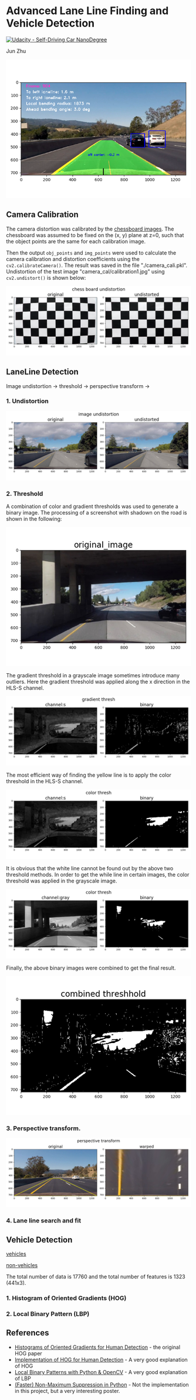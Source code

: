 # Advanced Lane Line Finding and Vehicle Detection

[![Udacity - Self-Driving Car NanoDegree](https://s3.amazonaws.com/udacity-sdc/github/shield-carnd.svg)](http://www.udacity.com/drive)

Jun Zhu

![alt text](highlight-1.png)


## Camera Calibration

The camera distortion was calibrated by the [chessboard images](./camera_cal/). The chessboard was assumed to be fixed on the (x, y) plane at z=0, such that the object points are the same for each calibration image.

Then the output `obj_points` and `img_points` were used to calculate the camera calibration and distortion coefficients using the `cv2.calibrateCamera()`.  The result was saved in the file "./camera_cali.pkl". Undistortion of the test image "camera_cal/calibration1.jpg" using `cv2.undistort()` is shown below: 

![image](./output_images/chess_board_undistorted.jpg "Chessboard undistortion")

## LaneLine Detection

Image undistortion -> threshold -> perspective transform ->

### 1. Undistortion

![image](./output_images/image_undistorted.jpg "Sample image undistortion")

### 2. Threshold
A combination of color and gradient thresholds was used to generate a binary image. The processing of a screenshot with shadown on the road is shown in the following:

![image](./output_images/threshold_original.jpg "Original image for threshold")

The gradient threshold in a grayscale image sometimes introduce many outliers. Here the gradient threshold was applied along the x direction in the HLS-S channel.

![image](./output_images/gradient_thresh_s_x.jpg "gradient threshold")

The most efficient way of finding the yellow line is to apply the color threshold in the HLS-S channel.

![image](./output_images/color_thresh_s.jpg "color threshold in HLS-S channel")

It is obvious that the white line cannot be found out by the above two threshold methods. In order to get the while line in certain images, the color threshold was applied in the grayscale image.

![image](./output_images/color_thresh_gray.jpg "color threshold in grayscale")

Finally, the above binary images were combined to get the final result.

![image](./output_images/combined_threshold.jpg "combined_thresh")

### 3. Perspective transform.

![image](./output_images/perspective_transform.png "Perspective Transform")


### 4. Lane line search and fit


## Vehicle Detection


[vehicles](https://s3.amazonaws.com/udacity-sdc/Vehicle_Tracking/vehicles.zip)

[non-vehicles](https://s3.amazonaws.com/udacity-sdc/Vehicle_Tracking/non-vehicles.zip) 

The total number of data is 17760 and the total number of features is 1323 (441x3). 

### 1. Histogram of Oriented Gradients (HOG)

### 2. Local Binary Pattern (LBP) 


## References

- [Histograms of Oriented Gradients for Human Detection](http://www.csd.uwo.ca/~olga/Courses/Fall2009/9840/Papers/DalalTriggsCVPR05.pdf) - the original HOG paper
- [Implementation of HOG for Human Detection](http://www.geocities.ws/talh_davidc/#cst_extract) - A very good explanation of HOG
- [Local Binary Patterns with Python & OpenCV](http://www.pyimagesearch.com/2015/12/07/local-binary-patterns-with-python-opencv) - A very good explanation of LBP
- [(Faster) Non-Maximum Suppression in Python](http://www.pyimagesearch.com/2015/02/16/faster-non-maximum-suppression-python/) - Not the implementation in this project, but a very interesting poster.
